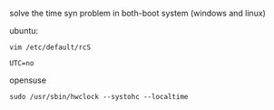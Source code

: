 solve the time syn problem in both-boot system (windows and linux)

ubuntu:
```
vim /etc/default/rcS

UTC=no
```

opensuse
```
sudo /usr/sbin/hwclock --systohc --localtime
```

